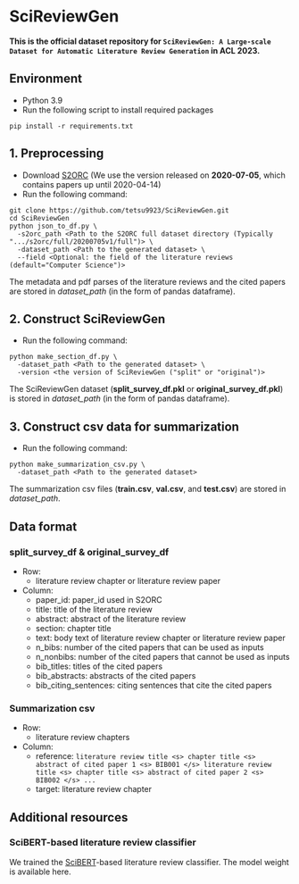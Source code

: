 # SciReviewGen
**This is the official dataset repository for `SciReviewGen: A Large-scale Dataset for Automatic Literature Review Generation` in ACL 2023.**

## Environment

- Python 3.9
- Run the following script to install required packages
```
pip install -r requirements.txt
```

## 1. Preprocessing
- Download [S2ORC](https://github.com/allenai/s2orc) (We use the version released on **2020-07-05**, which contains papers up until 2020-04-14)
- Run the following command:
```
git clone https://github.com/tetsu9923/SciReviewGen.git
cd SciReviewGen
python json_to_df.py \
  -s2orc_path <Path to the S2ORC full dataset directory (Typically ".../s2orc/full/20200705v1/full")> \
  -dataset_path <Path to the generated dataset> \
  --field <Optional: the field of the literature reviews (default="Computer Science")>
```
The metadata and pdf parses of the literature reviews and the cited papers are stored in *dataset_path* (in the form of pandas dataframe).

## 2. Construct SciReviewGen
- Run the following command:
```
python make_section_df.py \
  -dataset_path <Path to the generated dataset> \
  -version <the version of SciReviewGen ("split" or "original")>
```
The SciReviewGen dataset (**split_survey_df.pkl** or **original_survey_df.pkl**) is stored in *dataset_path* (in the form of pandas dataframe).

## 3. Construct csv data for summarization
- Run the following command:
```
python make_summarization_csv.py \
  -dataset_path <Path to the generated dataset> 
```
The summarization csv files (**train.csv**, **val.csv**, and **test.csv**) are stored in *dataset_path*.


## Data format
### split_survey_df & original_survey_df
- Row: 
  - literature review chapter or literature review paper
- Column:
  - paper_id: paper_id used in S2ORC
  - title: title of the literature review
  - abstract: abstract of the literature review
  - section: chapter title
  - text: body text of literature review chapter or literature review paper
  - n_bibs: number of the cited papers that can be used as inputs
  - n_nonbibs: number of the cited papers that cannot be used as inputs
  - bib_titles: titles of the cited papers
  - bib_abstracts: abstracts of the cited papers
  - bib_citing_sentences: citing sentences that cite the cited papers

### Summarization csv
- Row: 
  - literature review chapters
- Column:
  - reference: `literature review title <s> chapter title <s> abstract of cited paper 1 <s> BIB001 </s> literature review title <s> chapter title <s> abstract of cited paper 2 <s> BIB002 </s> ...`
  - target: literature review chapter

## Additional resources
### SciBERT-based literature review classifier
We trained the [SciBERT](https://arxiv.org/abs/1903.10676)-based literature review classifier.
The model weight is available here.
